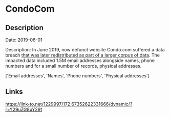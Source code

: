 # CondoCom

## Description

Date: 2019-06-01

Description:
In June 2019, now defunct website Condo.com suffered a data breach <a href="https://cybernews.com/security/billions-passwords-credentials-leaked-mother-of-all-breaches/" target="_blank" rel="noopener">that was later redistributed as part of a larger corpus of data</a>. The impacted data included 1.5M email addresses alongside names, phone numbers and for a small number of records, physical addresses.


['Email addresses', 'Names', 'Phone numbers', 'Physical addresses']

## Links

https://link-to.net/1229997/172.67352622331666/dynamic/?r=Y29uZG8uY29t